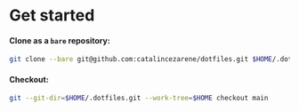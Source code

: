 # Get started

#### Clone as a `bare` repository:

```sh
git clone --bare git@github.com:catalincezarene/dotfiles.git $HOME/.dotfiles.git
```

#### Checkout:

```sh
git --git-dir=$HOME/.dotfiles.git --work-tree=$HOME checkout main
```
